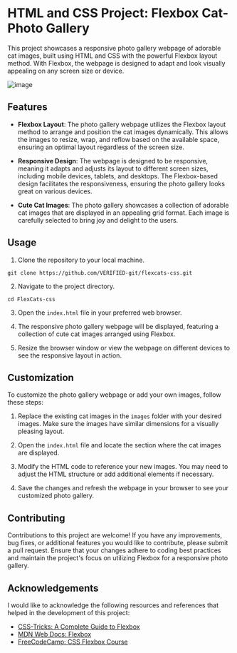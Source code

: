 # HTML and CSS Project: Flexbox Cat-Photo Gallery

This project showcases a responsive photo gallery webpage of adorable cat images, built using HTML and CSS with the powerful Flexbox layout method. With Flexbox, the webpage is designed to adapt and look visually appealing on any screen size or device.

![image](https://github.com/VERIFIED-git/FlexCats-css/assets/123449884/3a991683-f6eb-4263-bdb5-8e84cfbfcd00)


## Features

- **Flexbox Layout**: The photo gallery webpage utilizes the Flexbox layout method to arrange and position the cat images dynamically. This allows the images to resize, wrap, and reflow based on the available space, ensuring an optimal layout regardless of the screen size.

- **Responsive Design**: The webpage is designed to be responsive, meaning it adapts and adjusts its layout to different screen sizes, including mobile devices, tablets, and desktops. The Flexbox-based design facilitates the responsiveness, ensuring the photo gallery looks great on various devices.

- **Cute Cat Images**: The photo gallery showcases a collection of adorable cat images that are displayed in an appealing grid format. Each image is carefully selected to bring joy and delight to the users.

## Usage

1. Clone the repository to your local machine.
```
git clone https://github.com/VERIFIED-git/flexcats-css.git
```

2. Navigate to the project directory.
```
cd FlexCats-css
```

3. Open the `index.html` file in your preferred web browser.

4. The responsive photo gallery webpage will be displayed, featuring a collection of cute cat images arranged using Flexbox.

5. Resize the browser window or view the webpage on different devices to see the responsive layout in action.

## Customization

To customize the photo gallery webpage or add your own images, follow these steps:

1. Replace the existing cat images in the `images` folder with your desired images. Make sure the images have similar dimensions for a visually pleasing layout.

2. Open the `index.html` file and locate the section where the cat images are displayed.

3. Modify the HTML code to reference your new images. You may need to adjust the HTML structure or add additional elements if necessary.

4. Save the changes and refresh the webpage in your browser to see your customized photo gallery.

## Contributing

Contributions to this project are welcome! If you have any improvements, bug fixes, or additional features you would like to contribute, please submit a pull request. Ensure that your changes adhere to coding best practices and maintain the project's focus on utilizing Flexbox for a responsive photo gallery.

## Acknowledgements

I would like to acknowledge the following resources and references that helped in the development of this project:

- [CSS-Tricks: A Complete Guide to Flexbox](https://css-tricks.com/snippets/css/a-guide-to-flexbox/)
- [MDN Web Docs: Flexbox](https://developer.mozilla.org/en-US/docs/Learn/CSS/CSS_layout/Flexbox)
- [FreeCodeCamp: CSS Flexbox Course](https://www.freecodecamp.org/learn/2022/responsive-web-design/#learn-css-flexbox-by-building-a-photo-gallery)
